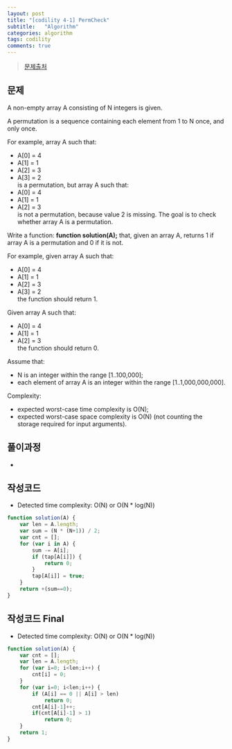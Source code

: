 ```yaml
---
layout: post
title: "[codility 4-1] PermCheck"
subtitle:   "Algorithm"
categories: algorithm
tags: codility
comments: true
---
```


> [문제출처](https://app.codility.com/programmers/lessons/4-counting_elements/perm_check/)

## 문제
A non-empty array A consisting of N integers is given.

A permutation is a sequence containing each element from 1 to N once, and only once.

For example, array A such that:
 *   A[0] = 4 <br/>
 *   A[1] = 1 <br/>
 *   A[2] = 3 <br/>
 *   A[3] = 2 <br/>
is a permutation, but array A such that:
 *   A[0] = 4 <br/>
 *   A[1] = 1 <br/>
 *   A[2] = 3 <br/>
is not a permutation, because value 2 is missing.
The goal is to check whether array A is a permutation.

Write a function:
**function solution(A);**
that, given an array A, returns 1 if array A is a permutation and 0 if it is not.

For example, given array A such that:
 *   A[0] = 4 <br/>
 *   A[1] = 1 <br/>
 *   A[2] = 3 <br/>
 *   A[3] = 2 <br/>
the function should return 1.

Given array A such that:
 *   A[0] = 4 <br/>
 *   A[1] = 1 <br/>
 *   A[2] = 3 <br/>
the function should return 0.

Assume that:
 * N is an integer within the range [1..100,000];
 * each element of array A is an integer within the range [1..1,000,000,000].

Complexity:
 * expected worst-case time complexity is O(N);
 * expected worst-case space complexity is O(N) (not counting the storage required for input arguments).


## 풀이과정
* 

## 작성코드
- Detected time complexity: O(N) or O(N * log(N))

```javascript
function solution(A) {
    var len = A.length;
    var sum = (N * (N+1)) / 2;
    var cnt = [];
    for (var i in A) {
        sum -= A[i];
        if (tap[A[i]]) {
            return 0;
        }
        tap[A[i]] = true;
    }
    return +(sum==0);
}
```

## 작성코드 Final
- Detected time complexity: O(N) or O(N * log(N))

```javascript
function solution(A) {
    var cnt = [];
    var len = A.length;
    for (var i=0; i<len;i++) {
        cnt[i] = 0;   
    }
    for (var i=0; i<len;i++) {
        if (A[i] == 0 || A[i] > len) 
            return 0;       
        cnt[A[i]-1]++;         
        if(cnt[A[i]-1] > 1) 
            return 0;
    }
    return 1;
}
```
